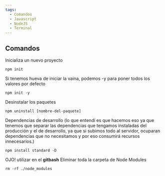 ```yaml
---
tags:
  - Comandos
  - Javascript
  - NodeJS
  - Terminal
---
```

## Comandos

Inicializa un nuevo proyecto
```shell 
npm init 
```

Si tenemos hueva de iniciar la vaina, podemos -y para poner todos los valores por defecto
```shell
npm init -y
```

Desinstalar los paquetes
```shell
npm uninstall [nombre-del-paquete]
```

Dependencias de desarrollo (lo que entendí es que hacemos eso ya que tenemos que separar las dependencias que tengamos instaladas del producción y el de desarrollo, ya que si subimos todo al servidor, ocuparan dependencias que no necesitamos y por eso consumirá recursos innecesarios.)
```shell
npm install standard -D
```

OJO! utilizar en el **gitbash**
Eliminar toda la carpeta de Node Modules
```shell
rm -rf ./node_modules
```


